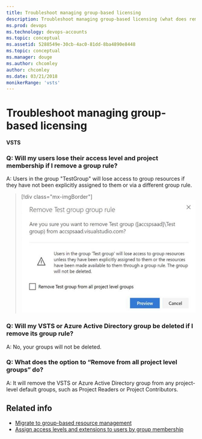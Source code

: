 ```yaml
---
title: Troubleshoot managing group-based licensing
description: Troubleshoot managing group-based licensing (what does remove group do? remove group rule? Will users lose access level and project membership?)
ms.prod: devops
ms.technology: devops-accounts
ms.topic: conceptual
ms.assetid: 5288549e-30cb-4ac0-81dd-8ba4890e8448
ms.topic: conceptual
ms.manager: douge
ms.author: chcomley
author: chcomley
ms.date: 03/21/2018
monikerRange: 'vsts'
---
```

# Troubleshoot managing group-based licensing

**VSTS**

### Q: Will my users lose their access level and project membership if I remove a group rule?

A: Users in the group "TestGroup" will lose access to group resources if they have not been explicitly assigned to them or via a different group rule.

> [!div class="mx-imgBorder"]
![remove-test-group-group-rule-managing_group-based-licensing](_img/faq/remove-test-group-rule.png)

### Q: Will my VSTS or Azure Active Directory group be deleted if I remove its group rule?

A: No, your groups will not be deleted.

### Q: What does the option to “Remove <group> from all project level groups” do?

A: It will remove the VSTS or Azure Active Directory group from any project-level default groups, such as Project Readers or Project Contributors.

## Related info

- [Migrate to group-based resource management](https://docs.microsoft.com/en-us/vsts/organizations/accounts/migrate-to-group-based-resource-management-in-vsts?view=vsts)
- [Assign access levels and extensions to users by group membership](https://docs.microsoft.com/en-us/vsts/organizations/accounts/assign-access-levels-and-extensions-by-group-membership?view=vsts)